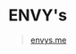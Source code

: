# ENVY's

> [envys.me](https://www.envys.me/)

<!--
```bash
bundle exec jekyll serve --livereload
```

```md
img, general, tip, info, warning, danger
{: .prompt-general }
```

```md
내가 알고리즘 튜토리얼을 번역하고 있어.

1. **한국인이 보기에 어색한 문장이나, 잘못된 설명, 용어가 있으면 고쳐줘**. 
2. 그리고 마크 다운 문법은 다 없애고 **텍스트**로만 알려줘 (만약 `이거가 있으면 '이걸로는 바꿔줘.)
3. **변수명**, **함수명** 같은 경우에는 괜히 번역하지 말아줘.
4. **절대로 존댓말로 바꾸지 말고** "입니다. 했습니다." -> "있다. 했다." 이런식으로 해줘
5. 
---

```

```md
루비 문법 무시하기

{% raw %}

{% endraw %}

```

-->
